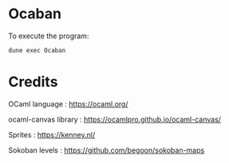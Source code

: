 # Ocaban

To execute the program:  

```
dune exec Ocaban
```
# Credits

OCaml language : https://ocaml.org/

ocaml-canvas library : https://ocamlpro.github.io/ocaml-canvas/

Sprites : https://kenney.nl/  

Sokoban levels : https://github.com/begoon/sokoban-maps  

